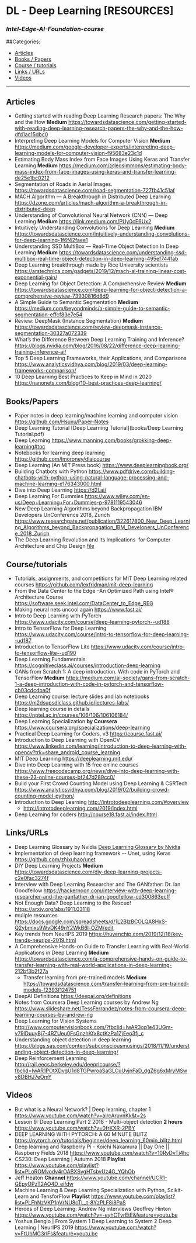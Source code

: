 # DL - Deep Learning [RESOURCES]
### *Intel-Edge-AI-Foundation-course*

##Categories:
* [Articles](#Articles)
* [Books / Papers](#BooksPapers)
* [Course / tutorials](#Coursetutorials)
* [Links / URLs](#LinksURLs)
* [Videos](#Videos)
---

## Articles
* Getting started with reading Deep Learning Research papers: The Why and the How **Medium** https://towardsdatascience.com/getting-started-with-reading-deep-learning-research-papers-the-why-and-the-how-dfd1ac15dbc0
* Interpreting Deep Learning Models for Computer Vision **Medium** https://medium.com/google-developer-experts/interpreting-deep-learning-models-for-computer-vision-f95683e23c1d
* Estimating Body Mass Index from Face Images Using Keras and Transfer Learning **Medium** https://medium.com/@leosimmons/estimating-body-mass-index-from-face-images-using-keras-and-transfer-learning-de25e1bc0212
* Segmentation of Roads in Aerial Images. https://towardsdatascience.com/road-segmentation-727fb41c51af
* MACH Algorithm — A Breakthrough in Distributed Deep Learning https://dzone.com/articles/mach-algorithm-a-breakthrough-in-distributed-deep
* Understanding of Convolutional Neural Network (CNN) — Deep Learning **Medium** https://link.medium.com/PUy0cE6Ux2
* Intuitively Understanding Convolutions for Deep Learning **Medium** https://towardsdatascience.com/intuitively-understanding-convolutions-for-deep-learning-1f6f42faee1
* Understanding SSD MultiBox — Real-Time Object Detection In Deep Learning **Medium** https://towardsdatascience.com/understanding-ssd-multibox-real-time-object-detection-in-deep-learning-495ef744fab
* Deep Learning breakthrough made by Rice University scientists https://arstechnica.com/gadgets/2019/12/mach-ai-training-linear-cost-exponential-gain/
* Deep Learning for Object Detection: A Comprehensive Review **Medium** https://towardsdatascience.com/deep-learning-for-object-detection-a-comprehensive-review-73930816d8d9
* A Simple Guide to Semantic Segmentation **Medium** https://medium.com/beyondminds/a-simple-guide-to-semantic-segmentation-effcf83e7e54
* Review: DeepMask (Instance Segmentation) **Medium** https://towardsdatascience.com/review-deepmask-instance-segmentation-30327a072339
* What’s the Difference Between Deep Learning Training and Inference? https://blogs.nvidia.com/blog/2016/08/22/difference-deep-learning-training-inference-ai/
* Top 5 Deep Learning Frameworks, their Applications, and Comparisons https://www.analyticsvidhya.com/blog/2019/03/deep-learning-frameworks-comparison/
* 10 Deep Learning Best Practices to Keep in Mind in 2020 https://nanonets.com/blog/10-best-practices-deep-learning/

## Books/Papers
* Paper notes in deep learning/machine learning and computer vision https://github.com/Hsuxu/Paper-Notes
* Deep Learning Tutorial [Deep Learning Tutorial](books/Deep Learning Tutorial.pdf)
* Deep Learning https://www.manning.com/books/grokking-deep-learning#toc
* Notebooks for learning deep learning https://github.com/lmoroney/dlaicourse
* Deep Learning (An MIT Press book) https://www.deeplearningbook.org/
* Building Chatbots with Python https://www.pdfdrive.com/building-chatbots-with-python-using-natural-language-processing-and-machine-learning-e176343000.html
* Dive into Deep Learning https://d2l.ai/
* Deep Learning For Dummies https://www.wiley.com/en-us/Deep+Learning+For+Dummies-p-9781119543046
* New Deep Learning Algorithms beyond Backpropagation IBM Developers UnConference 2018, Zurich https://www.researchgate.net/publication/322617800_New_Deep_Learning_Algorithms_beyond_Backpropagation_IBM_Developers_UnConference_2018_Zurich
* The Deep Learning Revolution and Its Implications  for Computer Architecture and Chip Design [file](books/DL_Computer_Architecture_and_Chip_Design.pdf)

## Course/tutorials
* Tutorials, assignments, and competitions for MIT Deep Learning related courses https://github.com/lexfridman/mit-deep-learning
* From the Data Center to the Edge –An Optimized Path using Intel® Architecture Course https://software.seek.intel.com/DataCenter_to_Edge_REG
* Making neural nets uncool again https://www.fast.ai/
* Intro to Deep Learning with PyTorch https://www.udacity.com/course/deep-learning-pytorch--ud188
* Intro to TensorFlow for Deep Learning https://www.udacity.com/course/intro-to-tensorflow-for-deep-learning--ud187
* Introduction to TensorFlow Lite https://www.udacity.com/course/intro-to-tensorflow-lite--ud190
* Deep Learning Fundamentals https://cognitiveclass.ai/courses/introduction-deep-learning
* GANs from Scratch 1: A deep introduction. With code in PyTorch and TensorFlow **Medium** https://medium.com/ai-society/gans-from-scratch-1-a-deep-introduction-with-code-in-pytorch-and-tensorflow-cb03cdcdba0f
* Deep Learning course: lecture slides and lab notebooks https://m2dsupsdlclass.github.io/lectures-labs/
* Deep learning course in details https://nptel.ac.in/courses/106/106/106106184/
* Deep Learning Specialization **by Coursera** https://www.coursera.org/specializations/deep-learning
* Practical Deep Learning for Coders, v3 https://course.fast.ai/
* Introduction to Deep Learning with OpenCV https://www.linkedin.com/learning/introduction-to-deep-learning-with-opencv?trk=share_android_course_learning
* MIT Deep Learning https://deeplearning.mit.edu/
* Dive into Deep Learning with 15 free online courses https://www.freecodecamp.org/news/dive-into-deep-learning-with-these-23-online-courses-bf247d289cc0/
* Build your First Crowd Counting Model using Deep Learning & CSRTech https://www.analyticsvidhya.com/blog/2019/02/building-crowd-counting-model-python/
* Introduction to Deep Learning http://introtodeeplearning.com/#overview
    - http://introtodeeplearning.com/2019/index.html
* Deep Learning for coders http://course18.fast.ai/index.html

## Links/URLs
* Deep Learning Glossary by Nvidia [Deep Learning Glossary by Nvidia](books/Deep_Learning_Glossary_by_Nvidia.pdf)
* Implementation of deep learning framework -- Unet, using Keras https://github.com/zhixuhao/unet
* DIY Deep Learning Projects **Medium** https://towardsdatascience.com/diy-deep-learning-projects-c2e0fac3274f
* Interview with Deep Learning Researcher and The GANfather: Dr. Ian Goodfellow https://hackernoon.com/interview-with-deep-learning-researcher-and-the-ganfather-dr-ian-goodfellow-cd300863ecff
* Not Enough Data? Deep Learning to the Rescue! https://arxiv.org/abs/1911.03118
* muliple resources https://docs.google.com/spreadsheets/d/1L2BIzBCOLQA8HxS-Q2ybmIxs9WvDK49nY2WkB6l-OZM/edit
* Key trends from NeurIPS 2019 https://huyenchip.com/2019/12/18/key-trends-neurips-2019.html
* A Comprehensive Hands-on Guide to Transfer Learning with Real-World Applications in Deep Learning **Medium** https://towardsdatascience.com/a-comprehensive-hands-on-guide-to-transfer-learning-with-real-world-applications-in-deep-learning-212bf3b2f27a
    - Transfer learning from pre-trained models **Medium** https://towardsdatascience.com/transfer-learning-from-pre-trained-models-f2393f124751
* DeepAI  Definitions https://deepai.org/definitions
* Notes from Coursera Deep Learning courses by Andrew Ng https://www.slideshare.net/TessFerrandez/notes-from-coursera-deep-learning-courses-by-andrew-ng
* Deep Learning for Vision Systems http://www.computervisionbook.com/?fbclid=IwAR3op1e43UGm-v79lDuuyBj7-4RZUeu0FsGnzhKfx8ctKzPa1ZjEeo3fj_c
* Understanding object detection in deep learning https://blogs.sas.com/content/subconsciousmusings/2018/11/19/understanding-object-detection-in-deep-learning/
* Deep Reinforcement Learning http://rail.eecs.berkeley.edu/deeprlcourse/?fbclid=IwAR1POtXDvgU1d8TGPwroaSaGLCuUvjnFaD_dgZ6g6xMryMSwy8DBHJ7eOmY


## Videos
* But what is a Neural Network? | Deep learning, chapter 1 https://www.youtube.com/watch?v=aircAruvnKk&t=2s
* Lesson 9: Deep Learning Part 2 2018 - Multi-object detection **2 hours** https://www.youtube.com/watch?v=0frKXR-2PBY
* DEEP LEARNING WITH PYTORCH: A 60 MINUTE BLITZ https://pytorch.org/tutorials/beginner/deep_learning_60min_blitz.html
* Deep learning and Raspberry Pi - Koichi Nakamura || Day One || Raspberry Fields 2018 https://www.youtube.com/watch?v=10RyDvTj4hc
* CS230: Deep Learning | Autumn 2018 **Playlist** https://www.youtube.com/playlist?list=PLoROMvodv4rOABXSygHTsbvUz4G_YQhOb
* Jeff Heaton **Channel** https://www.youtube.com/channel/UCR1-GEpyOPzT2AO4D_eifdw
* Machine Learning & Deep Learning Specialization with Python, Scikit-Learn and TensforFlow **Playlist** https://www.youtube.com/playlist?list=PLFhNzVKP1pVrNU8cTL_t-8YzPLF8i8PaS
* Heroes of Deep Learning: Andrew Ng interviews Geoffrey Hinton https://www.youtube.com/watch?v=-eyhCTvrEtE&feature=youtu.be
* Yoshua Bengio | From System 1 Deep Learning to System 2 Deep Learning | NeurIPS 2019 https://www.youtube.com/watch?v=FtUbMG3rlFs&feature=youtu.be

